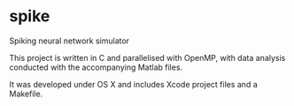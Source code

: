 # spike
Spiking neural network simulator

This project is written in C and parallelised with OpenMP, with data analysis conducted with the accompanying Matlab files.

It was developed under OS X and includes Xcode project files and a Makefile. 
